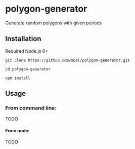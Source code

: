 # polygon-generator
Generate random polygons with given periods

## Installation
Required Node.js 6+

`git clone https://github.com/soal/polygon-generator.git`

`cd polygon-generator`

`npm install`

## Usage

### From command line:
TODO

#### From node:

TODO
